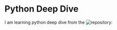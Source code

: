 # Python Deep Dive
I am learning python deep dive from the ![repository](https://github.com/fbaptiste/python-deepdive): 
